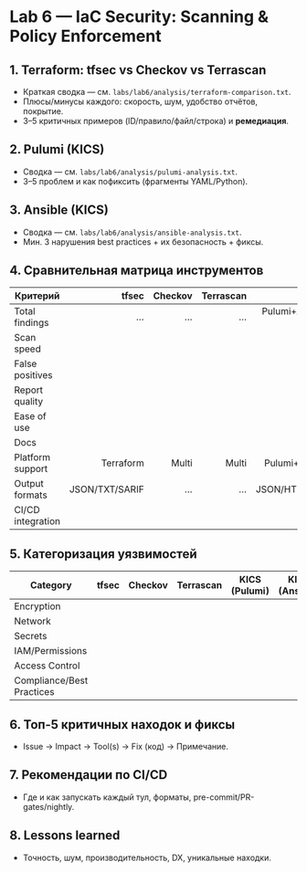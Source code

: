 # Lab 6 — IaC Security: Scanning & Policy Enforcement

## 1. Terraform: tfsec vs Checkov vs Terrascan
- Краткая сводка — см. `labs/lab6/analysis/terraform-comparison.txt`.
- Плюсы/минусы каждого: скорость, шум, удобство отчётов, покрытие.
- 3–5 критичных примеров (ID/правило/файл/строка) и **ремедиация**.

## 2. Pulumi (KICS)
- Сводка — см. `labs/lab6/analysis/pulumi-analysis.txt`.
- 3–5 проблем и как пофиксить (фрагменты YAML/Python).

## 3. Ansible (KICS)
- Сводка — см. `labs/lab6/analysis/ansible-analysis.txt`.
- Мин. 3 нарушения best practices + их безопасность + фиксы.

## 4. Сравнительная матрица инструментов
| Критерий | tfsec | Checkov | Terrascan | KICS |
|---|---:|---:|---:|---:|
| Total findings | … | … | … | Pulumi+Ansible: … |
| Scan speed | | | | |
| False positives | | | | |
| Report quality | | | | |
| Ease of use | | | | |
| Docs | | | | |
| Platform support | Terraform | Multi | Multi | Pulumi+Ansible |
| Output formats | JSON/TXT/SARIF | … | … | JSON/HTML/TXT |
| CI/CD integration | | | | |

## 5. Категоризация уязвимостей
| Category | tfsec | Checkov | Terrascan | KICS (Pulumi) | KICS (Ansible) | Best |
|---|---|---|---|---|---|---|
| Encryption | | | | | | |
| Network | | | | | | |
| Secrets | | | | | | |
| IAM/Permissions | | | | | | |
| Access Control | | | | | | |
| Compliance/Best Practices | | | | | | |

## 6. Топ-5 критичных находок и фиксы
- Issue → Impact → Tool(s) → Fix (код) → Примечание.

## 7. Рекомендации по CI/CD
- Где и как запускать каждый тул, форматы, pre-commit/PR-gates/nightly.

## 8. Lessons learned
- Точность, шум, производительность, DX, уникальные находки.
